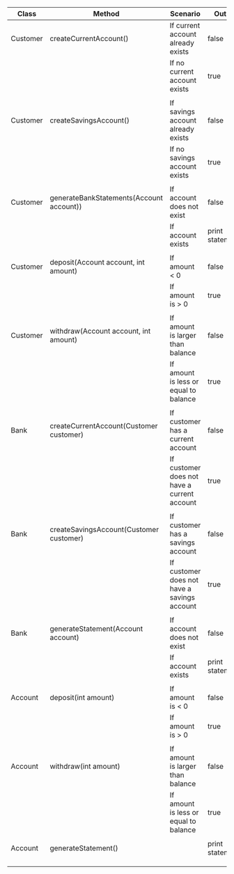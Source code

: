 
| Class    | Method                                   | Scenario                                    | Output           |
|----------|------------------------------------------|---------------------------------------------|------------------|
| Customer | createCurrentAccount()                   | If current account already exists           | false            |
|          |                                          | If no current account exists                | true             |
|          |                                          |                                             |                  |
| Customer | createSavingsAccount()                   | If savings account already exists           | false            |
|          |                                          | If no savings account exists                | true             |
|          |                                          |                                             |                  |
| Customer | generateBankStatements(Account account)) | If account does not exist                   | false            |
|          |                                          | If account exists                           | print statements |
|          |                                          |                                             |                  |
| Customer | deposit(Account account, int amount)     | If amount < 0                               | false            |
|          |                                          | If amount is > 0                            | true             | 
|          |                                          |                                             |                  |
| Customer | withdraw(Account account, int amount)    | If amount is larger than balance            | false            |
|          |                                          | If amount is less or equal to balance       | true             |
|          |                                          |                                             |                  |
| Bank     | createCurrentAccount(Customer customer)  | If customer has a current account           | false            |
|          |                                          | If customer does not have a current account | true             |
|          |                                          |                                             |                  |
| Bank     | createSavingsAccount(Customer customer)  | If customer has a savings account           | false            |
|          |                                          | If customer does not have a savings account | true             |
|          |                                          |                                             |                  |
| Bank     | generateStatement(Account account)       | If account does not exist                   | false            |
|          |                                          | If account exists                           | print statements |
|          |                                          |                                             |                  |
| Account  | deposit(int amount)                      | If amount is < 0                            | false            |
|          |                                          | If amount is > 0                            | true             | 
|          |                                          |                                             |                  |
| Account  | withdraw(int amount)                     | If amount is larger than balance            | false            |
|          |                                          | If amount is less or equal to balance       | true             |
|          |                                          |                                             |                  |
| Account  | generateStatement()                      |                                             | print statements |
|          |                                          |                                             |                  |
|          |                                          |                                             |                  |
|          |                                          |                                             |                  |
